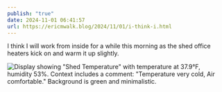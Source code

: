 ```yaml
---
publish: "true"
date: 2024-11-01 06:41:57
url: https://ericmwalk.blog/2024/11/01/i-think-i.html
---
```


I think I will work from inside for a while this morning as the shed office heaters kick on and warm it up slightly.

![Display showing "Shed Temperature" with temperature at 37.9°F, humidity 53%. Context includes a comment: "Temperature very cold, Air comfortable." Background is green and minimalistic.](https://ericmwalk.blog/uploads/2024/img-0652.png)